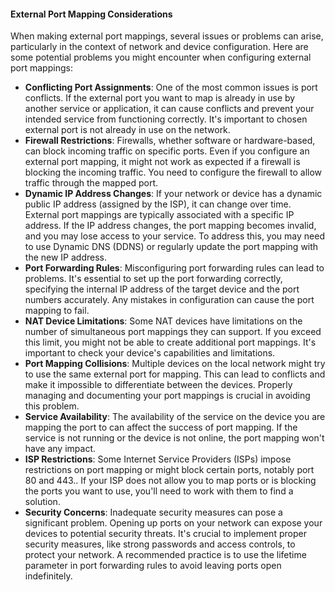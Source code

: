 #### External Port Mapping Considerations

When making external port mappings, several issues or problems can arise, particularly in the context of network and device configuration. Here are some potential problems you might encounter when configuring external port mappings:

- **Conflicting Port Assignments**: One of the most common issues is port conflicts. If the external port you want to map is already in use by another service or application, it can cause conflicts and prevent your intended service from functioning correctly. It's important to chosen external port is not already in use on the network.
- **Firewall Restrictions**: Firewalls, whether software or hardware-based, can block incoming traffic on specific ports. Even if you configure an external port mapping, it might not work as expected if a firewall is blocking the incoming traffic. You need to configure the firewall to allow traffic through the mapped port.
-  **Dynamic IP Address Changes**: If your network or device has a dynamic public IP address (assigned by the ISP), it can change over time. External port mappings are typically associated with a specific IP address. If the IP address changes, the port mapping becomes invalid, and you may lose access to your service. To address this, you may need to use Dynamic DNS (DDNS) or regularly update the port mapping with the new IP address.
-  **Port Forwarding Rules**: Misconfiguring port forwarding rules can lead to problems. It's essential to set up the port forwarding correctly, specifying the internal IP address of the target device and the port numbers accurately. Any mistakes in configuration can cause the port mapping to fail.
-  **NAT Device Limitations**: Some NAT devices have limitations on the number of simultaneous port mappings they can support. If you exceed this limit, you might not be able to create additional port mappings. It's important to check your device's capabilities and limitations.
-  **Port Mapping Collisions**: Multiple devices on the local network might try to use the same external port for mapping. This can lead to conflicts and make it impossible to differentiate between the devices. Properly managing and documenting your port mappings is crucial in avoiding this problem.
-  **Service Availability**: The availability of the service on the device you are mapping the port to can affect the success of port mapping. If the service is not running or the device is not online, the port mapping won't have any impact.
-  **ISP Restrictions**: Some Internet Service Providers (ISPs) impose restrictions on port mapping or might block certain ports, notably port 80 and 443.. If your ISP does not allow you to map ports or is blocking the ports you want to use, you'll need to work with them to find a solution.
-  **Security Concerns**: Inadequate security measures can pose a significant problem. Opening up ports on your network can expose your devices to potential security threats. It's crucial to implement proper security measures, like strong passwords and access controls, to protect your network. A recommended practice is to use the lifetime parameter in port forwarding rules to avoid leaving ports open indefinitely.



